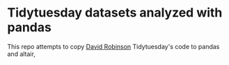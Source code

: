 # Tidytuesday datasets analyzed with pandas

This repo attempts to copy [David Robinson](https://twitter.com/drob) Tidytuesday's code to pandas and altair,
